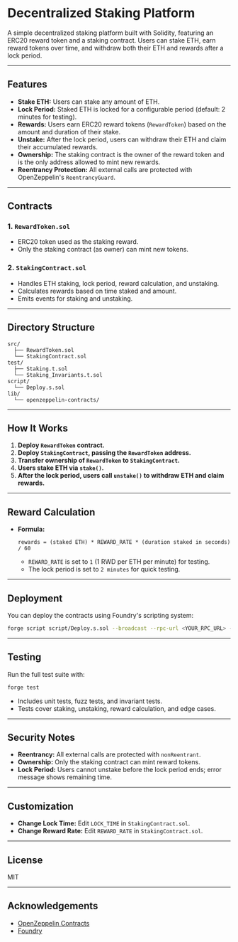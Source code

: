 # Decentralized Staking Platform

A simple decentralized staking platform built with Solidity, featuring an ERC20 reward token and a staking contract. Users can stake ETH, earn reward tokens over time, and withdraw both their ETH and rewards after a lock period.

---

## Features

- **Stake ETH:** Users can stake any amount of ETH.
- **Lock Period:** Staked ETH is locked for a configurable period (default: 2 minutes for testing).
- **Rewards:** Users earn ERC20 reward tokens (`RewardToken`) based on the amount and duration of their stake.
- **Unstake:** After the lock period, users can withdraw their ETH and claim their accumulated rewards.
- **Ownership:** The staking contract is the owner of the reward token and is the only address allowed to mint new rewards.
- **Reentrancy Protection:** All external calls are protected with OpenZeppelin's `ReentrancyGuard`.

---

## Contracts

### 1. `RewardToken.sol`
- ERC20 token used as the staking reward.
- Only the staking contract (as owner) can mint new tokens.

### 2. `StakingContract.sol`
- Handles ETH staking, lock period, reward calculation, and unstaking.
- Calculates rewards based on time staked and amount.
- Emits events for staking and unstaking.

---

## Directory Structure

```
src/
  ├── RewardToken.sol
  └── StakingContract.sol
test/
  ├── Staking.t.sol
  └── Staking_Invariants.t.sol
script/
  └── Deploy.s.sol
lib/
  └── openzeppelin-contracts/
```

---

## How It Works

1. **Deploy `RewardToken` contract.**
2. **Deploy `StakingContract`, passing the `RewardToken` address.**
3. **Transfer ownership of `RewardToken` to `StakingContract`.**
4. **Users stake ETH via `stake()`.**
5. **After the lock period, users call `unstake()` to withdraw ETH and claim rewards.**

---

## Reward Calculation

- **Formula:**  
  ```
  rewards = (staked ETH) * REWARD_RATE * (duration staked in seconds) / 60
  ```
  - `REWARD_RATE` is set to `1` (1 RWD per ETH per minute) for testing.
  - The lock period is set to `2 minutes` for quick testing.

---

## Deployment

You can deploy the contracts using Foundry's scripting system:

```bash
forge script script/Deploy.s.sol --broadcast --rpc-url <YOUR_RPC_URL> --private-key <YOUR_PRIVATE_KEY>
```

---

## Testing

Run the full test suite with:

```bash
forge test
```

- Includes unit tests, fuzz tests, and invariant tests.
- Tests cover staking, unstaking, reward calculation, and edge cases.

---

## Security Notes

- **Reentrancy:** All external calls are protected with `nonReentrant`.
- **Ownership:** Only the staking contract can mint reward tokens.
- **Lock Period:** Users cannot unstake before the lock period ends; error message shows remaining time.

---

## Customization

- **Change Lock Time:** Edit `LOCK_TIME` in `StakingContract.sol`.
- **Change Reward Rate:** Edit `REWARD_RATE` in `StakingContract.sol`.

---

## License

MIT

---

## Acknowledgements

- [OpenZeppelin Contracts](https://github.com/OpenZeppelin/openzeppelin-contracts)
- [Foundry](https://github.com/foundry-rs/foundry)